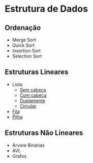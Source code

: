 # Estrutura de Dados

## Ordenação  
* Merge Sort
* Quick Sort
* Insertion Sort
* Selection Sort

## Estruturas Lineares
* Lista  
  * [Sem cabeça](https://github.com/gugasv/esd/tree/master/list/singly)
  * [Com cabeça](https://github.com/gugasv/esd/tree/master/list/sentinel)
  * [Duplamente](https://github.com/gugasv/esd/tree/master/list/doubly)
  * [Circular](https://github.com/gugasv/esd/tree/master/list/circular)
* [Fila](https://github.com/gugasv/esd/tree/master/queue)
* [Pilha](https://github.com/gugasv/esd/tree/master/stack)

## Estruturas Não Lineares
* Árvore Binárias
* AVL
* Grafos

